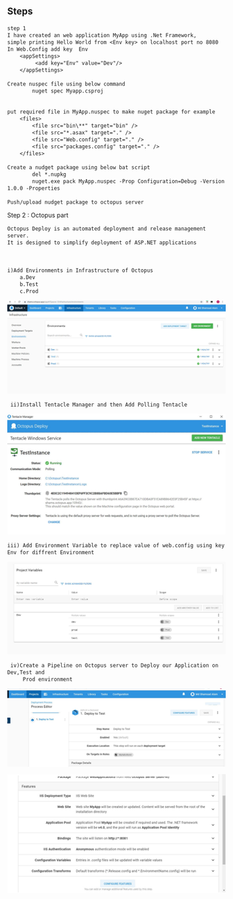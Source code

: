 ## Steps

    step 1
    I have created an web application MyApp using .Net Framework,
    simple printing Hello World from <Env key> on localhost port no 8080
    In Web.Config add key  Env
        <appSettings>
             <add key="Env" value="Dev"/>
        </appSettings>
        
    Create nuspec file using below command
            nuget spec Myapp.csproj
            

    put required file in MyApp.nuspec to make nuget package for example
        <files>
            <file src="bin\**" target="bin" />
            <file src="*.asax" target="." />
            <file src="Web.config" target="." />
            <file src="packages.config" target="." />
        </files>
  
    Create a nudget package using below bat script
            del *.nupkg
            nuget.exe pack MyApp.nuspec -Prop Configuration=Debug -Version 1.0.0 -Properties
            
    Push/upload nudget package to octopus server

   Step 2 : Octopus part
   
    Octopus Deploy is an automated deployment and release management server.
    It is designed to simplify deployment of ASP.NET applications



    i)Add Environments in Infrastructure of Octopus
        a.Dev
        b.Test
        c.Prod

![](https://github.com/mdshamsad1996/Octopus-POC/blob/master/Screenshots/Octopus_Environment.JPG)






     ii)Install Tentacle Manager and then Add Polling Tentacle 

![](https://github.com/mdshamsad1996/Octopus-POC/blob/master/Screenshots/Tenant.JPG)

    
    iii) Add Environment Variable to replace value of web.config using key Env for diffrent Environment
    
    
  ![](https://github.com/mdshamsad1996/Octopus-POC/blob/master/Screenshots/EnvironmentVariable.JPG)


     iv)Create a Pipeline on Octopus server to Deploy our Application on Dev,Test and
         Prod environment
         
         
  ![](https://github.com/mdshamsad1996/Octopus-POC/blob/master/Screenshots/OctopusPipeline1.JPG)
  
  ![](https://github.com/mdshamsad1996/Octopus-POC/blob/master/Screenshots/OctopusPipeline2.JPG)
     
         
      
